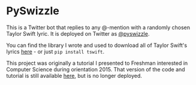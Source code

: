 PySwizzle
=========

This is a Twitter bot that replies to any @-mention with a randomly chosen
Taylor Swift lyric.  It is deployed on Twitter as
[@pyswizzle](https://twitter.com/pyswizzle).

You can find the library I wrote and used to download all of Taylor Swift's
lyrics [here](https://github.com/brenns10/tswift) - or just `pip install
tswift`.

This project was originally a tutorial I presented to Freshman interested in
Computer Science during orientation 2015.  That version of the code and tutorial
is still available [here](https://github.com/pypie15int), but is no longer
deployed.

